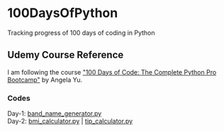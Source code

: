 # 100DaysOfPython
Tracking progress of 100 days of coding in Python

## Udemy Course Reference
I am following the course ["100 Days of Code: The Complete Python Pro Bootcamp"](https://www.udemy.com/course/100-days-of-code) by Angela Yu.

### Codes
Day-1: [band_name_generator.py](day_1/band_name_generator.py)  
Day-2: [bmi_calculator.py](day_2/bmi_calculator.py) | [tip_calculator.py](day_2/tip_calculator.py)
